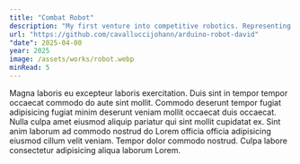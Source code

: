 ```yaml
---
title: "Combat Robot"
description: "My first venture into competitive robotics. Representing a fusion of engineering challenges and competitive strategy."
url: "https://github.com/cavalluccijohann/arduino-robot-david"
"date": 2025-04-00
year: 2025
image: /assets/works/robot.webp
minRead: 5
---
```

Magna laboris eu excepteur laboris exercitation. Duis sint in tempor tempor occaecat commodo do aute sint mollit. Commodo deserunt tempor fugiat adipisicing fugiat minim deserunt veniam mollit occaecat duis occaecat. Nulla culpa amet eiusmod aliquip pariatur qui sint mollit cupidatat ex. Sint anim laborum ad commodo nostrud do Lorem officia officia adipisicing eiusmod cillum velit veniam. Tempor dolor commodo nostrud. Culpa labore consectetur adipisicing aliqua laborum Lorem.